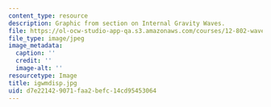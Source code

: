 ```yaml
---
content_type: resource
description: Graphic from section on Internal Gravity Waves.
file: https://ol-ocw-studio-app-qa.s3.amazonaws.com/courses/12-802-wave-motions-in-the-ocean-and-atmosphere-spring-2004/d7e221429071faa2befc14cd95453064_igwmdisp.jpg
file_type: image/jpeg
image_metadata:
  caption: ''
  credit: ''
  image-alt: ''
resourcetype: Image
title: igwmdisp.jpg
uid: d7e22142-9071-faa2-befc-14cd95453064
---
```


